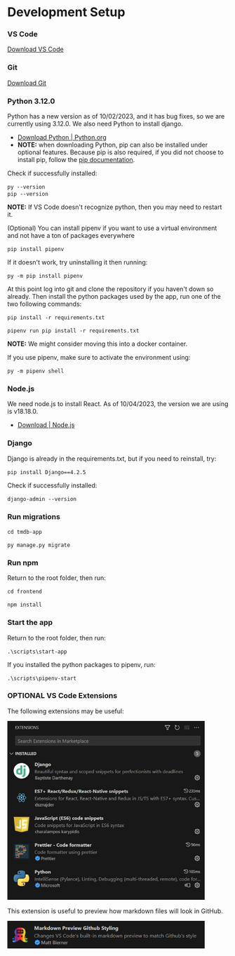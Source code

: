 # Development Setup
### VS Code
[Download VS Code](https://code.visualstudio.com/)
### Git
[Download Git](https://git-scm.com/downloads)
### Python 3.12.0
Python has a new version as of 10/02/2023, and it has bug fixes, so we are currently using 3.12.0.  We also need Python to install django.
* [Download Python | Python.org](https://www.python.org/downloads/)
* **NOTE:** when downloading Python, pip can also be installed under optional features. Because pip is also required, if you did not choose to install pip, follow the [pip documentation](https://pip.pypa.io/en/stable/installation/).

Check if successfully installed:
```
py --version
pip --version
```
**NOTE:** If VS Code doesn't recognize python, then you may need to restart it.

(Optional) You can install pipenv if you want to use a virtual environment and not have a ton of packages everywhere
```
pip install pipenv
```
If it doesn't work, try  uninstalling it then running:
```
py -m pip install pipenv
```

At this point log into git and clone the repository if you haven't down so already. Then install the python packages used by the app, run one of the two following commands:
```
pip install -r requirements.txt
```
```
pipenv run pip install -r requirements.txt
```
**NOTE:** We might consider moving this into a docker container.

If you use pipenv, make sure to activate the environment using:
```
py -m pipenv shell
```

### Node.js
We need node.js to install React. As of 10/04/2023, the version we are using is v18.18.0.
* [Download | Node.js](https://nodejs.org/en/download)

### Django
Django is already in the requirements.txt, but if you need to reinstall, try:
```
pip install Django==4.2.5
```


Check if successfully installed:
```
django-admin --version
```

### Run migrations
```
cd tmdb-app
```
```
py manage.py migrate
```

### Run npm
Return to the root folder, then run:
```
cd frontend
```
```
npm install
```

### Start the app
Return to the root folder, then run:
```
.\scripts\start-app
```
If you installed the python packages to pipenv, run:
```
.\scripts\pipenv-start
```

### OPTIONAL VS Code Extensions
The following extensions may be useful:

<img src="images/extensions.jpg" alt="drawing" width="450"/>

This extension is useful to preview how markdown files will look in GitHub.

<img src="images/markdown.png" alt="drawing" width="450"/>
